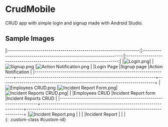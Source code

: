 # CrudMobile
CRUD app with simple login and signup made with Android Studio.

## Sample Images

|:-----------------------------------------------------------------:|:-------------------------------------------------------------------:|:--------------------------------------------------------------------------:|
|![Login.png](/app/sample/1.png "Login page")|                      |![Signup.png](/app/sample/2.png "Signup page")                       |![Action Notification.png](/app/sample/3.png "Action Notification")         |
|Login Page                                                         |Signup page                                                          |Action Notification                                                         |
|-------------------------------------------------------------------+---------------------------------------------------------------------+----------------------------------------------------------------------------+
|![Employees CRUD.png](/app/sample/4.png "Employees CRUD page")     |![Incident Report Form.png](/app/sample/5.png "Incident Report form")|![Incident Reports CRUD.png](/app/sample/6.png "Incident Reports CRUD page")|                                                                   |
|Employees CRUD                                                     |Incident Report form                                                 |Incident Reports CRUD                                                       |
|-------------------------------------------------------------------+---------------------------------------------------------------------+----------------------------------------------------------------------------+
|![Incident Report.png](/app/sample/7.png "Incident Report page")   |                                                                     |                                                                            |
|Incident Report                                                    |                                                                     |                                                                            |    
{: .custom-class #custom-id}